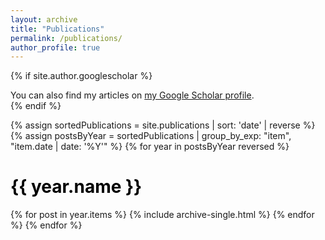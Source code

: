 ```yaml
---
layout: archive
title: "Publications"
permalink: /publications/
author_profile: true
---
```


{% if site.author.googlescholar %}
  <div class="wordwrap">You can also find my articles on <a href="{{site.author.googlescholar}}">my Google Scholar profile</a>.</div>
{% endif %}

{% assign sortedPublications = site.publications | sort: 'date' | reverse %}
{% assign postsByYear = sortedPublications | group_by_exp: "item", "item.date | date: '%Y'" %}
{% for year in postsByYear reversed %}
  <h1 class="archive__subtitle" style="color: black;">{{ year.name }}</h1>
  {% for post in year.items %}
    {% include archive-single.html %}
  {% endfor %}
{% endfor %}
